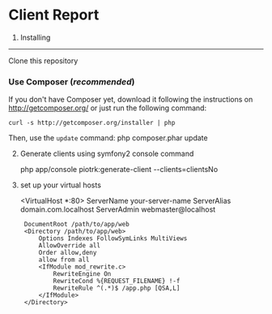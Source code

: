 Client Report
========================


1) Installing
----------------------------------

Clone this repository

### Use Composer (*recommended*)

If you don't have Composer yet, download it following the instructions on
http://getcomposer.org/ or just run the following command:

    curl -s http://getcomposer.org/installer | php

Then, use the `update` command:
    php composer.phar update

2) Generate clients using symfony2 console command

    php app/console piotrk:generate-client --clients=clientsNo
    
3) set up your virtual hosts
    
    <VirtualHost *:80>
        ServerName your-server-name
        ServerAlias domain.com.localhost
        ServerAdmin webmaster@localhost
    
        DocumentRoot /path/to/app/web
        <Directory /path/to/app/web>
            Options Indexes FollowSymLinks MultiViews
            AllowOverride all
            Order allow,deny
            allow from all
            <IfModule mod_rewrite.c>
                RewriteEngine On
                RewriteCond %{REQUEST_FILENAME} !-f
                RewriteRule ^(.*)$ /app.php [QSA,L]
            </IfModule>
        </Directory>
    </VirtualHost>
    
